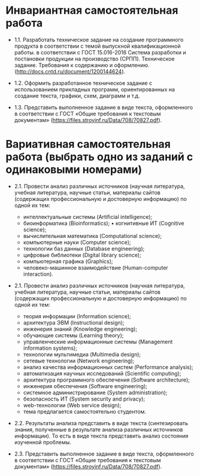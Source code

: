 # Инвариантная самостоятельная работа

- 1.1. Разработать техническое задание на создание программного продукта в соответствии с темой выпускной квалификационной работы. в соответствии с ГОСТ 15.016-2016 Система разработки и постановки продукции на производство (СРПП). Техническое задание. Требования к содержанию и оформлению. (http://docs.cntd.ru/document/1200144624).

- 1.2. Оформить разработанное техническое задание с использованием прикладных программ, ориентированных на создание текста, графики, схем, диаграмм и т.д.

- 1.3. Представить выполненное задание в виде текста, оформленного в соответствии с ГОСТ «Общие требования к текстовым документам» (https://files.stroyinf.ru/Data/708/70827.pdf).

# Вариативная самостоятельная работа (выбрать одно из заданий с одинаковыми номерами)

- 2.1. Провести анализ различных источников (научная литература, учебная литература, научные статьи, материалы сайтов (содержащих профессиональную и достоверную информацию) по одной их тем:
  *  интеллектуальные системы (Artificial intelligence);
  *   биоинформатика (Bioinformatics); • когнитивные ИТ (Cognitive science);
  *   вычислительная математика (Computational science);
  *   компьютерные науки (Computer science);
  *   технологии баз данных (Database engineering);
  *   цифровые библиотеки (Digital library science);
  *   компьютерная графика (Graphics);
  *   человеко-машинное взаимодействие (Human-computer interaction).

- 2.1. Провести анализ различных источников (научная литература, учебная литература, научные статьи, материалы сайтов (содержащих профессиональную и достоверную информацию) по одной их тем:
  * теория информации (Information science);
  * архитектура ЭВМ (Instructional design);
  * инженерия знаний (Knowledge engineering);
  * обучающие системы (Learning theory);
  * управленческие информационные системы (Management information systems);
  * технологии мультимедиа (Multimedia design);
  * сетевые технологии (Network engineering);
  * анализ качества информационных систем (Performance analysis);
  * автоматизация научных исследований (Scientific computing);
  * архитектура программного обеспечения (Software architecture);
  * инженерия обеспечения (Software engineering);
  * системное администрирование (System administration);
  * безопасность ИТ (System security and privacy);
  * web-технологии (Web service design);
  * тема предлагается самостоятельно студентом.

- 2.2. Результаты анализа представить в виде текста (синтезировать знания, полученные в результате анализа различных источников информации). То есть в виде текста представить анализ состояния изученной проблемы.

- 2.3. Представить выполненное задание в виде текста, оформленного в соответствии с ГОСТ «Общие требования к текстовым документам» (https://files.stroyinf.ru/Data/708/70827.pdf).
